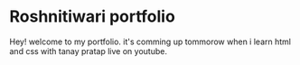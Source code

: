 # Roshnitiwari portfolio

Hey! welcome to my portfolio. it's comming up tommorow when i learn html and css with tanay pratap live on youtube.